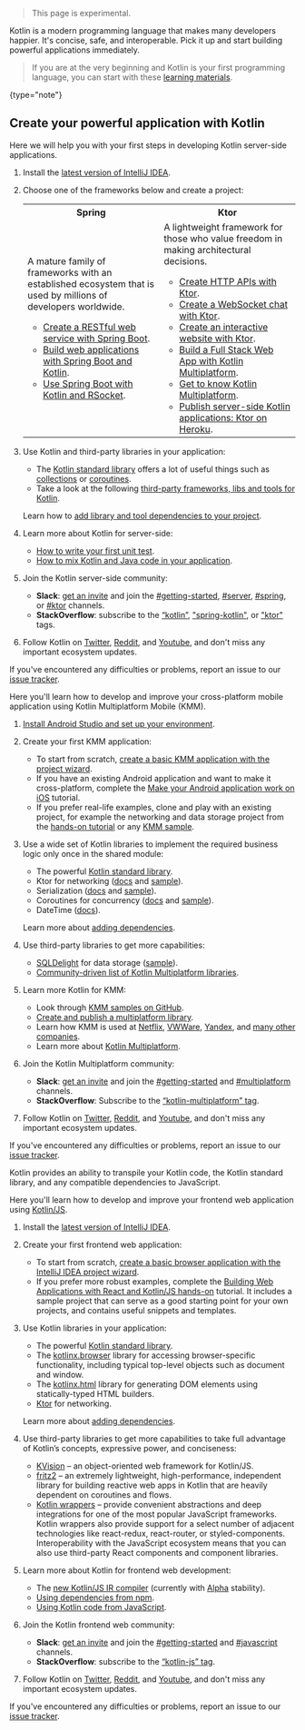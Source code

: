 [//]: # (title: Get started with Kotlin \(experimental\))

> This page is experimental.

Kotlin is a modern programming language that makes many developers happier.
It's concise, safe, and interoperable. Pick it up and start building powerful applications immediately.

> If you are at the very beginning and Kotlin is your first programming language, you can start with these [learning materials](learning-materials-overview.md).
>
{type="note"}

## Create your powerful application with Kotlin

<tabs>

<tab title="Backend app">

Here we will help you with your first steps in developing Kotlin server-side applications.

1. Install the [latest version of IntelliJ IDEA](http://www.jetbrains.com/idea/download/index.html).

2. Choose one of the frameworks below and create a project:

   <table width="100%" >
   <tr>
      <th>Spring</th>
      <th>Ktor</th>
   </tr>
   <tr>
   <td width="50%">
     A mature family of frameworks with an established ecosystem that is used by millions of developers worldwide.
   <br/>
   <ul>
      <li><a href="jvm-spring-boot-restful.md">Create a RESTful web service with Spring Boot</a>.</li>
      <li><a href="https://spring.io/guides/tutorials/spring-boot-kotlin/">Build web applications with Spring Boot and Kotlin</a>.</li>
      <li><a href="https://spring.io/guides/tutorials/spring-webflux-kotlin-rsocket/">Use Spring Boot with Kotlin and RSocket</a>.</li>
   </ul>
   </td>
   <td width="50%">
      A lightweight framework for those who value freedom in making architectural decisions.
   <ul>
      <li><a href="https://play.kotlinlang.org/hands-on/Creating%20HTTP%20APIs%20with%20Ktor/01_introduction">Create HTTP APIs with Ktor</a>.</li>
      <li><a href="https://play.kotlinlang.org/hands-on/Creating%20a%20WebSocket%20Chat%20with%20Ktor/01_introduction">Create a WebSocket chat with Ktor</a>.</li>
      <li><a href="https://play.kotlinlang.org/hands-on/Creating%20a%20website%20with%20Ktor/01_introduction">Create an interactive website with Ktor</a>.</li>
      <li><a href="https://play.kotlinlang.org/hands-on/Full%20Stack%20Web%20App%20with%20Kotlin%20Multiplatform/01_Introduction">Build a Full Stack Web App with Kotlin Multiplatform</a>.</li>
      <li><a href="https://play.kotlinlang.org/hands-on/Introduction%20to%20Kotlin%20Multiplatform/01_Introduction">Get to know Kotlin Multiplatform</a>.</li>
      <li><a href="https://dev.to/kotlin/publishing-server-side-kotlin-applications-ktor-on-heroku-2ce4">Publish server-side Kotlin applications: Ktor on Heroku</a>.</li>
   </ul>
   
   </td>
   </tr>
   </table>

3. Use Kotlin and third-party libraries in your application:
   * The [Kotlin standard library](https://kotlinlang.org/api/latest/jvm/stdlib/) offers a lot of useful things such as [collections](collections-overview.md) or [coroutines](coroutines-guide.md).
   * Take a look at the following [third-party frameworks, libs and tools for Kotlin](https://blog.jetbrains.com/kotlin/2020/11/server-side-development-with-kotlin-frameworks-and-libraries/).

   Learn how to [add library and tool dependencies to your project](gradle.md#configuring-dependencies).

4. Learn more about Kotlin for server-side:
   * [How to write your first unit test](jvm-test-using-junit.md).
   * [How to mix Kotlin and Java code in your application](mixing-java-kotlin-intellij.md).

5. Join the Kotlin server-side community:
   * **Slack**: [get an invite](https://surveys.jetbrains.com/s3/kotlin-slack-sign-up) and join the [#getting-started](https://kotlinlang.slack.com/archives/C0B8MA7FA), [#server](https://kotlinlang.slack.com/archives/C0B8RC352), [#spring](https://kotlinlang.slack.com/archives/C0B8ZTWE4), or [#ktor](https://kotlinlang.slack.com/archives/C0A974TJ9) channels.
   * **StackOverflow**: subscribe to the [“kotlin”](https://stackoverflow.com/questions/tagged/kotlin), ["spring-kotlin"](https://stackoverflow.com/questions/tagged/spring-kotlin), or ["ktor"](https://stackoverflow.com/questions/tagged/ktor) tags.

6. Follow Kotlin on [Twitter](https://twitter.com/kotlin), [Reddit](https://www.reddit.com/r/Kotlin/), and [Youtube](https://www.youtube.com/channel/UCP7uiEZIqci43m22KDl0sNw), and don't miss any important ecosystem updates.

If you've encountered any difficulties or problems, report an issue to our [issue tracker](https://youtrack.jetbrains.com/issues/KT).

</tab>

<tab title="Cross-platform mobile app">

Here you'll learn how to develop and improve your cross-platform mobile application using Kotlin Multiplatform Mobile (KMM).

1. [Install Android Studio and set up your environment](https://kotlinlang.org/docs/mobile/setup.html).

2. Create your first KMM application:

   * To start from scratch, [create a basic KMM application with the project wizard](https://kotlinlang.org/docs/mobile/create-first-app.html).
   * If you have an existing Android application and want to make it cross-platform, complete the [Make your Android application work on iOS](https://kotlinlang.org/docs/mobile/integrate-in-existing-app.html) tutorial.
   * If you prefer real-life examples, clone and play with an existing project, for example the networking and data storage project from the [hands-on tutorial](https://play.kotlinlang.org/hands-on/Networking%20and%20Data%20Storage%20with%20Kotlin%20Multiplatfrom%20Mobile/01_Introduction) or any [KMM sample](https://kotlinlang.org/docs/mobile/samples.html).

3. Use a wide set of Kotlin libraries to implement the required business logic only once in the shared module:
   * The powerful [Kotlin standard library](https://kotlinlang.org/api/latest/jvm/stdlib/).
   * Ktor for networking ([docs](https://ktor.io/) and [sample](https://kotlinlang.org/docs/mobile/use-ktor-for-networking.html)).
   * Serialization ([docs](serialization.md) and [sample](https://play.kotlinlang.org/hands-on/Networking%20and%20Data%20Storage%20with%20Kotlin%20Multiplatfrom%20Mobile/04_Creating_a_data_model)).
   * Coroutines for concurrency ([docs](https://kotlinlang.org/docs/mobile/concurrency-overview.html) and [sample](https://kotlinlang.org/docs/mobile/concurrency-and-coroutines.html)).
   * DateTime ([docs](https://github.com/Kotlin/kotlinx-datetime#readme)).

   Learn more about [adding dependencies](https://kotlinlang.org/docs/mobile/add-dependencies.html).

4. Use third-party libraries to get more capabilities:
   * [SQLDelight](https://cashapp.github.io/sqldelight/) for data storage ([sample](https://kotlinlang.org/docs/mobile/configure-sqldelight-for-data-storage.html)).
   * [Community-driven list of Kotlin Multiplatform libraries](https://libs.kmp.icerock.dev/).

5. Learn more Kotlin for KMM:
   * Look through [KMM samples on GitHub](https://kotlinlang.org/docs/mobile/samples.html).
   * [Create and publish a multiplatform library](mpp-create-lib.md).
   * Learn how KMM is used at [Netflix](https://netflixtechblog.com/netflix-android-and-ios-studio-apps-kotlin-multiplatform-d6d4d8d25d23), [VWWare](https://kotlinlang.org/lp/mobile/case-studies/vmware/), [Yandex](https://kotlinlang.org/lp/mobile/case-studies/yandex/), and [many other companies](https://kotlinlang.org/lp/mobile/case-studies/).
   * Learn more about [Kotlin Multiplatform](mpp-intro.md).

6. Join the Kotlin Multiplatform community:

   * **Slack**: [get an invite](https://surveys.jetbrains.com/s3/kotlin-slack-sign-up) and join the [#getting-started](https://kotlinlang.slack.com/archives/C0B8MA7FA) and [#multiplatform](https://kotlinlang.slack.com/archives/C3PQML5NU) channels.
   * **StackOverflow**: Subscribe to the [“kotlin-multiplatform” tag](https://stackoverflow.com/questions/tagged/kotlin-multiplatform).

7. Follow Kotlin on [Twitter](https://twitter.com/kotlin), [Reddit](https://www.reddit.com/r/Kotlin/), and [Youtube](https://www.youtube.com/channel/UCP7uiEZIqci43m22KDl0sNw), and don't miss any important ecosystem updates.

If you've encountered any difficulties or problems, report an issue to our [issue tracker](https://youtrack.jetbrains.com/issues/KT).

</tab>

<tab title="Frontend web app">

Kotlin provides an ability to transpile your Kotlin code, the Kotlin standard library, and any compatible dependencies to JavaScript.

Here you'll learn how to develop and improve your frontend web application using [Kotlin/JS](js-overview.md).

1. Install the [latest version of IntelliJ IDEA](http://www.jetbrains.com/idea/download/index.html).

2. Create your first frontend web application:

   * To start from scratch, [create a basic browser application with the IntelliJ IDEA project wizard](js-project-setup.md).
   * If you prefer more robust examples, complete the [Building Web Applications with React and Kotlin/JS hands-on](https://play.kotlinlang.org/hands-on/Building%20Web%20Applications%20with%20React%20and%20Kotlin%20JS/01_Introduction) tutorial. It includes a sample project that can serve as a good starting point for your own projects, and contains useful snippets and templates.

3. Use Kotlin libraries in your application:

   * The powerful [Kotlin standard library](https://kotlinlang.org/api/latest/jvm/stdlib/).
   * The [kotlinx.browser](browser-api-dom.md) library for accessing browser-specific functionality, including typical top-level objects such as document and window.
   * The [kotlinx.html](typesafe-html-dsl.md) library for generating DOM elements using statically-typed HTML builders.
   * [Ktor](https://ktor.io/) for networking.

   Learn more about [adding dependencies](js-project-setup.md#dependencies).

4. Use third-party libraries to get more capabilities to take full advantage of Kotlin’s concepts, expressive power, and conciseness:

   * [KVision](https://kvision.io/) – an object-oriented web framework for Kotlin/JS.
   * [fritz2](https://www.fritz2.dev/) – an extremely lightweight, high-performance, independent library for building reactive web apps in Kotlin that are heavily dependent on coroutines and flows.
   * [Kotlin wrappers](https://github.com/JetBrains/kotlin-wrappers) – provide convenient abstractions and deep integrations for one of the most popular JavaScript frameworks. Kotlin wrappers also provide support for a select number of adjacent technologies like react-redux, react-router, or styled-components. Interoperability with the JavaScript ecosystem means that you can also use third-party React components and component libraries.

5. Learn more about Kotlin for frontend web development:

   * The [new Kotlin/JS IR compiler](js-ir-compiler.md) (currently with [Alpha](components-stability.md) stability).
   * [Using dependencies from npm](using-packages-from-npm.md).
   * [Using Kotlin code from JavaScript](js-to-kotlin-interop.md).

6. Join the Kotlin frontend web community:

   * **Slack**: [get an invite](https://surveys.jetbrains.com/s3/kotlin-slack-sign-up) and join the [#getting-started](https://kotlinlang.slack.com/archives/C0B8MA7FA) and [#javascript](https://kotlinlang.slack.com/archives/C0B8L3U69) channels.
   * **StackOverflow**: subscribe to the [“kotlin-js” tag](https://stackoverflow.com/questions/tagged/kotlin-js).

7. Follow Kotlin on [Twitter](https://twitter.com/kotlin), [Reddit](https://www.reddit.com/r/Kotlin/), and [Youtube](https://www.youtube.com/channel/UCP7uiEZIqci43m22KDl0sNw), and don't miss any important ecosystem updates.

If you've encountered any difficulties or problems, report an issue to our [issue tracker](https://youtrack.jetbrains.com/issues/KT).

</tab>

</tabs>
